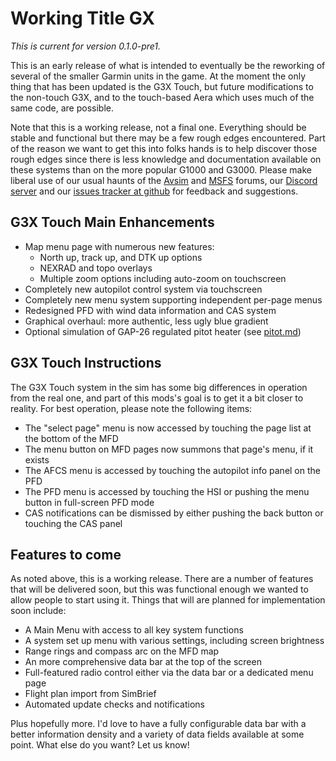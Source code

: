 # Working Title GX

*This is current for version 0.1.0-pre1.*

This is an early release of what is intended to eventually be the reworking of several of the smaller Garmin units in the game.  At the moment the only thing that has been updated is the G3X Touch, but future modifications to the non-touch G3X, and to the touch-based Aera which uses much of the same code, are possible.

Note that this is a working release, not a final one.  Everything should be stable and functional but there may be a few rough edges encountered.  Part of the reason we want to get this into folks hands is to help discover those rough edges since there is less knowledge and documentation available on these systems than on the more popular G1000 and G3000.  Please make liberal use of our usual haunts of the [Avsim](https://www.avsim.com/forums/forum/863-microsoft-flight-simulator-2020/) and [MSFS](https://forums.flightsimulator.com/c/aircraft/propellers-twin-props/151) forums, our [Discord server](https://discord.gg/UFbpQsu) and our [issues tracker at github](https://github.com/Working-Title-MSFS-Mods/fspackages/issues) for feedback and suggestions.

## G3X Touch Main Enhancements

* Map menu page with numerous new features:
  * North up, track up, and DTK up options
  * NEXRAD and topo overlays
  * Multiple zoom options including auto-zoom on touchscreen
* Completely new autopilot control system via touchscreen
* Completely new menu system supporting independent per-page menus
* Redesigned PFD with wind data information and CAS system
* Graphical overhaul: more authentic, less ugly blue gradient
* Optional simulation of GAP-26 regulated pitot heater (see [pitot.md](pitot.md))

## G3X Touch Instructions

The G3X Touch system in the sim has some big differences in operation from the real one, and part of this mods's goal is to get it a bit closer to reality.  For best operation, please note the following items:

* The "select page" menu is now accessed by touching the page list at the bottom of the MFD
* The menu button on MFD pages now summons that page's menu, if it exists
* The AFCS menu is accessed by touching the autopilot info panel on the PFD
* The PFD menu is accessed by touching the HSI or pushing the menu button in full-screen PFD mode
* CAS notifications can be dismissed by either pushing the back button or touching the CAS panel

## Features to come

As noted above, this is a working release.  There are a number of features that will be delivered soon, but this was functional enough we wanted to allow people to start using it.  Things that will are planned for implementation soon include:

* A Main Menu with access to all key system functions
* A system set up menu with various settings, including screen brightness
* Range rings and compass arc on the MFD map
* An more comprehensive data bar at the top of the screen
* Full-featured radio control either via the data bar or a dedicated menu page
* Flight plan import from SimBrief
* Automated update checks and notifications

Plus hopefully more.  I'd love to have a fully configurable data bar with a better information density and a variety of data fields available at some point.   What else do you want?  Let us know!